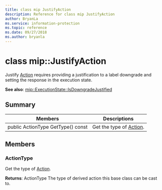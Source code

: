 ```yaml
---
title: class mip JustifyAction 
description: Reference for class mip JustifyAction 
author: BryanLa
ms.service: information-protection
ms.topic: reference
ms.date: 09/27/2018
ms.author: bryanla
---
```

# class mip::JustifyAction 
Justify [Action](class_mip_action.md) requires providing a justification to a label downgrade and setting the response in the execution state.
  
**See also**: [mip::ExecutionState::IsDowngradeJustified](class_mip_executionstate.md#isdowngradejustified)
  
## Summary
 Members                        | Descriptions                                
--------------------------------|---------------------------------------------
 public ActionType GetType() const  |  Get the type of [Action](class_mip_action.md).
  
## Members
  
### ActionType
Get the type of [Action](class_mip_action.md).

  
**Returns**: ActionType The type of derived action this base class can be cast to.